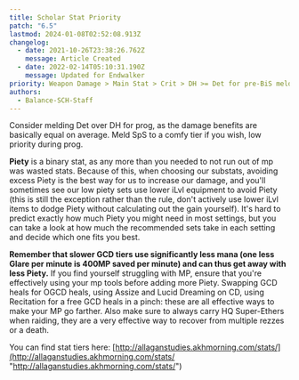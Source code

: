 ```yaml
---
title: Scholar Stat Priority
patch: "6.5"
lastmod: 2024-01-08T02:52:08.913Z
changelog:
  - date: 2021-10-26T23:38:26.762Z
    message: Article Created
  - date: 2022-02-14T05:10:31.190Z
    message: Updated for Endwalker
priority: Weapon Damage > Main Stat > Crit > DH >= Det for pre-BiS melding
authors:
  - Balance-SCH-Staff
---
```

Consider melding Det over DH for prog, as the damage benefits are basically equal on average. Meld SpS to a comfy tier if you wish, low priority during prog. 


**Piety** is a binary stat, as any more than you needed to not run out of mp was wasted stats. Because of this, when choosing our substats, avoiding excess Piety is the best way for us to increase our damage, and you'll sometimes see our low piety sets use lower iLvl equipment to avoid Piety (this is still the exception rather than the rule, don't actively use lower iLvl items to dodge Piety without calculating out the gain yourself). It's hard to predict exactly how much Piety you might need in most settings, but you can take a look at how much the recommended sets take in each setting and decide which one fits you best.
 

**Remember that slower GCD tiers use significantly less mana (one less Glare per minute is 400MP saved per minute) and can thus get away with less Piety.** If you find yourself struggling with MP, ensure that you're effectively using your mp tools before adding more Piety. Swapping GCD heals for OGCD heals, using Assize and Lucid Dreaming on CD, using Recitation for a free GCD heals in a pinch: these are all effective ways to make your MP go farther. Also make sure to always carry HQ Super-Ethers when raiding, they are a very effective way to recover from multiple rezzes or a death.


You can find stat tiers here: [http://allaganstudies.akhmorning.com/stats/](http://allaganstudies.akhmorning.com/stats/ "http://allaganstudies.akhmorning.com/stats/")